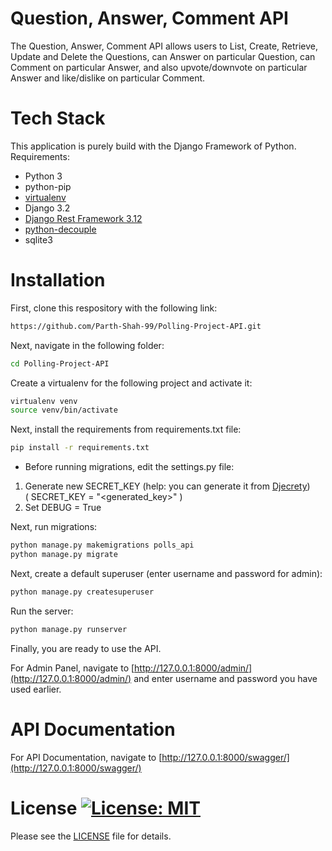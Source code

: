 # Question, Answer, Comment API
The Question, Answer, Comment API allows users to List, Create, Retrieve, Update and Delete the Questions,
can Answer on particular Question, can Comment on particular Answer, and also upvote/downvote on particular Answer and like/dislike on particular Comment.

# Tech Stack
This application is purely build with the Django Framework of Python.\
Requirements:
- Python 3
- python-pip
- [virtualenv](https://virtualenv.pypa.io/en/latest/)
- Django 3.2
- [Django Rest Framework 3.12](https://www.django-rest-framework.org/)
- [python-decouple](https://pypi.org/project/python-decouple/)
- sqlite3

# Installation
First, clone this respository with the following link:
```bash
https://github.com/Parth-Shah-99/Polling-Project-API.git
```
Next, navigate in the following folder:
```bash
cd Polling-Project-API
```
Create a virtualenv for the following project and activate it:
```bash
virtualenv venv
source venv/bin/activate
```
Next, install the requirements from requirements.txt file:
```bash
pip install -r requirements.txt
```

- Before running migrations, edit the settings.py file:
1. Generate new SECRET_KEY (help: you can generate it from [Djecrety](https://djecrety.ir/))<br /> ( SECRET_KEY = "<generated_key>" )
2. Set DEBUG = True

Next, run migrations:
```bash
python manage.py makemigrations polls_api
python manage.py migrate
```
Next, create a default superuser (enter username and password for admin):
```bash
python manage.py createsuperuser
```
Run the server:
```bash
python manage.py runserver
```
Finally, you are ready to use the API.

For Admin Panel, navigate to [http://127.0.0.1:8000/admin/](http://127.0.0.1:8000/admin/) and enter username and password you have used earlier.

# API Documentation
For API Documentation, navigate to [http://127.0.0.1:8000/swagger/](http://127.0.0.1:8000/swagger/)

# License [![License: MIT](https://img.shields.io/badge/License-MIT-yellow.svg)](https://opensource.org/licenses/MIT)
Please see the [LICENSE](https://github.com/Parth-Shah-99/Polling-Project-API/blob/master/LICENSE) file for details.
